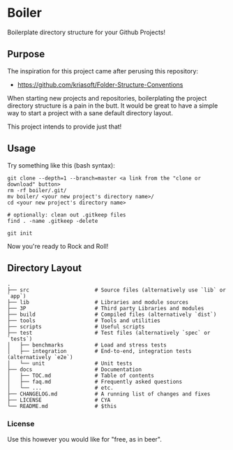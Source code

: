 # Boiler

Boilerplate directory structure for your Github Projects!

## Purpose

The inspiration for this project came after perusing this repository: 
- https://github.com/kriasoft/Folder-Structure-Conventions

When starting new projects and repositories, boilerplating the project directory structure is a pain in the butt.
It would be great to have a simple way to start a project with a sane default directory layout.

This project intends to provide just that!

## Usage

Try something like this (bash syntax):

```
git clone --depth=1 --branch=master <a link from the "clone or download" button>
rm -rf boiler/.git/
mv boiler/ <your new project's directory name>/
cd <your new project's directory name>

# optionally: clean out .gitkeep files
find . -name .gitkeep -delete

git init
```

Now you're ready to Rock and Roll!

## Directory Layout

```
.
├── src                     # Source files (alternatively use `lib` or `app`)
├── lib                     # Libraries and module sources
├── 3P                      # Third party Libraries and modules
├── build                   # Compiled files (alternatively `dist`)
├── tools                   # Tools and utilities
├── scripts                 # Useful scripts
├── test                    # Test files (alternatively `spec` or `tests`)
│   ├── benchmarks          # Load and stress tests
│   ├── integration         # End-to-end, integration tests (alternatively `e2e`)
│   └── unit                # Unit tests
├── docs                    # Documentation
│   ├── TOC.md              # Table of contents
│   ├── faq.md              # Frequently asked questions
│   └── ...                 # etc.
├── CHANGELOG.md            # A running list of changes and fixes
├── LICENSE                 # CYA
└── README.md               # $this
```

### License

Use this however you would like for "free, as in beer".
